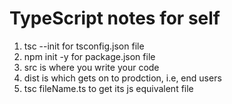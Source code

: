 # TypeScript notes for self
1. tsc --init for tsconfig.json file
2. npm init -y for package.json file
3. src is where you write your code
4. dist is which gets on to prodction, i.e, end users
5. tsc fileName.ts to get its js equivalent file